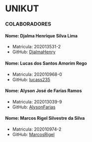 # UNIKUT

### COLABORADORES

#### Nome: Djalma Henrique Silva Lima
- Matrícula: 202013531-2
- GitHub: [DjalmaHenry](https://github.com/DjalmaHenry)

#### Nome: Lucas dos Santos Amorim Rego
- Matricula: 202010968-0
- GitHub: [lucass235](https://github.com/lucass235)

#### Nome: Alyson José de Farias Ramos
- Matricula: 202013039-9
- GitHub: [AlysonFarias](https://github.com/alysonfarias)

#### Nome: Marcos Rigel Silvestre da Silva
- Matricula: 202010974-2
- GitHub: [MarcosRigel](https://github.com/MarcosRigel)

